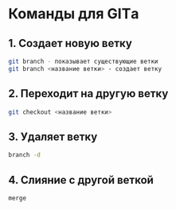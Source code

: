 # Команды для GITа

## 1. Создает новую ветку

```sh
git branch - показывает существующие ветки
git branch <название ветки> - создает ветку
```

## 2. Переходит на другую ветку

```sh
git checkout <название ветки>
```

## 3. Удаляет ветку

```sh
branch -d 
```

## 4. Слияние с другой веткой

```sh
merge
```